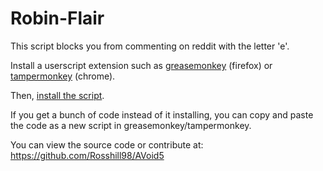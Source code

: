 Robin-Flair
===

This script blocks you from commenting on reddit with the letter 'e'.

Install a userscript extension such as [greasemonkey](http://www.greasespot.net/) (firefox) or [tampermonkey](http://tampermonkey.net) (chrome).

Then, [install the script](https://github.com/Rosshill98/aVoid5/raw/master/av5.js).

If you get a bunch of code instead of it installing, you can copy and paste the code as a new script in greasemonkey/tampermonkey.

You can view the source code or contribute at:
https://github.com/Rosshill98/AVoid5
